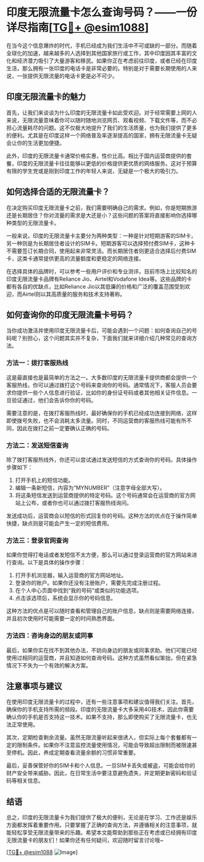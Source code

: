# 印度无限流量卡怎么查询号码？——一份详尽指南[[TG💪+ @esim1088](https://t.me/s/esim1088)]

在当今这个信息爆炸的时代，手机已经成为我们生活中不可或缺的一部分。而随着全球化的加速，越来越多的人选择到其他国家旅行或工作，其中印度因其丰富的文化和经济潜力吸引了大量游客和移民。如果你正在考虑前往印度，或者已经在印度生活，那么拥有一张印度的电话卡是非常必要的。特别是对于需要长期使用的人来说，一张提供无限流量的电话卡更是必不可少。

## 印度无限流量卡的魅力

首先，让我们来谈谈为什么印度的无限流量卡如此受欢迎。对于经常需要上网的人来说，无限流量意味着你可以随时随地浏览网页、观看视频、下载文件等，而不必担心流量耗尽的问题。这不仅极大地提升了我们的生活质量，也为我们提供了更多的便利。尤其是在印度这样一个网络普及率逐渐提高的国家，拥有无限流量卡无疑会让你的生活更加便捷。

此外，印度的无限流量卡通常价格实惠，性价比高。相比于国内运营商提供的套餐，印度的无限流量卡往往能够以更低的价格提供更优质的网络服务。这对于预算有限的学生党或是刚到印度工作的年轻人来说，无疑是一个极大的吸引力。

## 如何选择合适的无限流量卡？

在决定购买印度无限流量卡之前，我们需要明确自己的需求。例如，你是短期旅游还是长期居住？你对流量的需求是大还是小？这些问题的答案将直接影响你选择哪种类型的无限流量卡。

一般来说，印度的无限流量卡主要分为两种类型：一种是针对短期游客的SIM卡，另一种则是为长期居住者设计的SIM卡。短期游客可以选择预付费SIM卡，这种卡不需要签订长期合同，使用起来非常灵活。而长期居住者则更适合选择后付费SIM卡，这类卡通常提供更高的流量额度和更稳定的网络连接。

在选择具体的品牌时，可以参考一些用户评价和专业测评。目前市场上比较知名的印度无限流量卡品牌有Reliance Jio、Airtel和Vodafone Idea等。这些品牌的卡都有各自的优缺点，比如Reliance Jio以其低廉的价格和广泛的覆盖范围受到欢迎，而Airtel则以其高质量的服务和技术支持著称。

## 如何查询你的印度无限流量卡号码？

当你成功激活并使用印度无限流量卡后，可能会遇到一个问题：如何查询自己的号码呢？别担心，这个问题其实并不复杂，下面我们就来详细介绍几种常见的查询方法。

### 方法一：拨打客服热线

这是最直接也是最简单的方法之一。大多数印度的无限流量卡提供商都会提供一个客服热线，你可以通过拨打这个号码来查询你的号码。通常情况下，客服人员会要求你提供一些个人信息进行验证，比如你的身份证号码或者其他相关证件信息。一旦验证通过，他们会告诉你你的号码。

需要注意的是，在拨打客服热线时，最好确保你的手机已经成功连接到网络，这样即使拨号失败，也不会消耗太多流量。同时，不同运营商的客服热线可能有所不同，因此在拨打之前一定要确认正确的号码。

### 方法二：发送短信查询

除了拨打客服热线外，你还可以尝试通过发送短信的方式查询你的号码。具体操作步骤如下：

1. 打开手机上的短信功能。
2. 编辑一条新短信，内容为“MYNUMBER”（注意字母全部大写）。
3. 将这条短信发送到运营商提供的特定号码。这个号码通常会在运营商的官方网站上公布，或者你也可以通过拨打客服热线询问。

发送成功后，运营商会以短信的形式回复你的号码。这种方法的优点在于操作简单快捷，缺点则是可能会产生一定的短信费用。

### 方法三：登录官网查询

如果你觉得打电话或者发短信不太方便，那么可以通过登录运营商的官方网站来进行查询。以下是具体的操作步骤：

1. 打开手机浏览器，输入运营商的官方网站地址。
2. 登录你的账户。如果你还没有注册账户，需要先完成注册过程。
3. 在个人中心页面中找到“我的号码”或类似的功能选项。
4. 点击该选项后，系统会显示你的号码信息。

这种方法的优点是可以随时查看和管理自己的账户信息，缺点则是需要网络连接，并且初次使用时可能需要一定的时间熟悉界面。

### 方法四：咨询身边的朋友或同事

最后，如果你实在找不到其他办法，不妨向身边的朋友或同事求助。他们可能已经使用过相同的运营商，并且知道如何查询号码。这种方式虽然看似笨拙，但在紧急情况下不失为一个有效的解决方案。

## 注意事项与建议

在使用印度无限流量卡的过程中，还有一些注意事项和建议值得我们关注。首先，确保你的手机支持所需的频段。印度的无限流量卡大多采用4G技术，因此你需要确认你的手机是否支持这一技术。如果不支持，那么即使购买了无限流量卡，也无法正常使用。

其次，定期检查剩余流量。虽然无限流量听起来很诱人，但实际上每个套餐都有一定的限制条件。如果你不注意监控流量使用情况，可能会导致超出限制而被限速甚至停机。因此，养成定期查看流量余额的习惯非常重要。

最后，妥善保管好你的SIM卡和个人信息。一旦SIM卡丢失或被盗，可能会给你的财产安全带来威胁。因此，在日常生活中要注意避免遗失，并定期更新密码和验证码等相关信息。

## 结语

总之，印度的无限流量卡为我们提供了极大的便利，无论是在学习、工作还是娱乐方面都发挥着重要作用。只要掌握了正确的查询方法，并遵循相关的注意事项，就能轻松享受无限流量带来的乐趣。希望本文能帮助到那些正在考虑或已经拥有印度无限流量卡的朋友们！如果你还有任何疑问，欢迎随时留言讨论哦~

[[TG💪+ @esim1088](https://t.me/s/esim1088) ![Image](https://i.postimg.cc/4NQfJmqS/Snipaste-2025-05-13-00-14-12.png)]